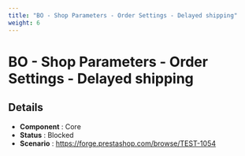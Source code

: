 ```yaml
---
title: "BO - Shop Parameters - Order Settings - Delayed shipping"
weight: 6
---
```


# BO - Shop Parameters - Order Settings - Delayed shipping
## Details
* **Component** : Core
* **Status** : Blocked
* **Scenario** : https://forge.prestashop.com/browse/TEST-1054
